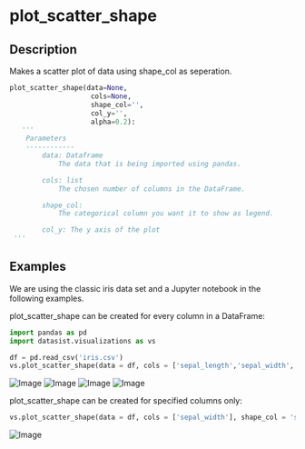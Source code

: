 # plot\_scatter\_shape

## Description

Makes a scatter plot of data using shape\_col as seperation.

```python
plot_scatter_shape(data=None, 
                    cols=None, 
                    shape_col='', 
                    col_y='', 
                    alpha=0.2):
   '''
    Parameters
    ------------
        data: Dataframe 
            The data that is being imported using pandas.

        cols: list 
            The chosen number of columns in the DataFrame.

        shape_col: 
            The categorical column you want it to show as legend.

        col_y: The y axis of the plot
 '''
```

## Examples

We are using the classic iris data set and a Jupyter notebook in the following examples.

plot\_scatter\_shape can be created for every column in a DataFrame:

```python
import pandas as pd
import datasist.visualizations as vs

df = pd.read_csv('iris.csv')
vs.plot_scatter_shape(data = df, cols = ['sepal_length','sepal_width','petal_length','petal_width'], shape_col = 'species', col_y = 'sepal_length', alpha = 0.2)
```

![Image](https://i.imgur.com/mv3VEyV.png) ![Image](https://i.imgur.com/S9SGneY.png) ![Image](https://i.imgur.com/LHW4CRU.png) ![Image](https://i.imgur.com/7i9Iogf.png)

plot\_scatter\_shape can be created for specified columns only:

```python
vs.plot_scatter_shape(data = df, cols = ['sepal_width'], shape_col = 'species', col_y = 'sepal_length')
```

![Image](https://i.imgur.com/sQyaJMx.png)

